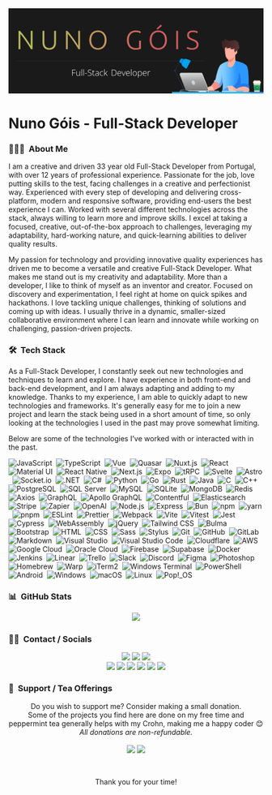 <img src="https://raw.githubusercontent.com/nunogois/nunogois/main/resources/header_gh.png" alt="banner that says Nuno Góis - Full-Stack Developer alongside a minimalist illustration of Nuno">

# Nuno Góis - Full-Stack Developer

### 👨🏻‍💻 &nbsp;About Me

I am a creative and driven 33 year old Full-Stack Developer from Portugal, with over 12 years of professional experience. Passionate for the job, love putting skills to the test, facing challenges in a creative and perfectionist way. Experienced with every step of developing and delivering cross-platform, modern and responsive software, providing end-users the best experience I can. Worked with several different technologies across the stack, always willing to learn more and improve skills. I excel at taking a focused, creative, out-of-the-box approach to challenges, leveraging my adaptability, hard-working nature, and quick-learning abilities to deliver quality results.

My passion for technology and providing innovative quality experiences has driven me to become a versatile and creative Full-Stack Developer. What makes me stand out is my creativity and adaptability. More than a developer, I like to think of myself as an inventor and creator. Focused on discovery and experimentation, I feel right at home on quick spikes and hackathons. I love tackling unique challenges, thinking of solutions and coming up with ideas. I usually thrive in a dynamic, smaller-sized collaborative environment where I can learn and innovate while working on challenging, passion-driven projects.

### 🛠 &nbsp;Tech Stack

As a Full-Stack Developer, I constantly seek out new technologies and techniques to learn and explore. I have experience in both front-end and back-end development, and I am always adapting and adding to my knowledge. Thanks to my experience, I am able to quickly adapt to new technologies and frameworks. It's generally easy for me to join a new project and learn the stack being used in a short amount of time, so only looking at the technologies I used in the past may prove somewhat limiting.

Below are some of the technologies I've worked with or interacted with in the past.

<!-- Icons here: https://simpleicons.org/?q=c -->

![JavaScript](https://img.shields.io/badge/-JavaScript-141321?style=flat&logo=javascript)&nbsp;
![TypeScript](https://img.shields.io/badge/-TypeScript-141321?style=flat&logo=typescript)&nbsp;
![Vue](https://img.shields.io/badge/-Vue-141321?style=flat&logo=vue.js)&nbsp;
![Quasar](https://img.shields.io/badge/-Quasar-141321?style=flat&logo=quasar&logoColor=1976D2)&nbsp;
![Nuxt.js](https://img.shields.io/badge/-Nuxt.js-141321?style=flat&logo=nuxt.js&logoColor=00C58E)&nbsp;
![React](https://img.shields.io/badge/-React-141321?style=flat&logo=react)&nbsp;
![Material UI](https://img.shields.io/badge/-MUI-141321?style=flat&logo=MUI)&nbsp;
![React Native](https://img.shields.io/badge/-React%20Native-141321?style=flat&logo=react)&nbsp;
![Next.js](https://img.shields.io/badge/-Next.js-141321?style=flat&logo=next.js)&nbsp;
![Expo](https://img.shields.io/badge/-Expo-141321?style=flat&logo=expo)&nbsp;
![tRPC](https://img.shields.io/badge/-tRPC-141321?style=flat&logo=tRPC)&nbsp;
![Svelte](https://img.shields.io/badge/-Svelte-141321?style=flat&logo=svelte)&nbsp;
![Astro](https://img.shields.io/badge/-Astro-141321?style=flat&logo=Astro)&nbsp;
![Socket.io](https://img.shields.io/badge/-Socket.io-141321?style=flat&logo=Socket.io&logoColor=010101)&nbsp;
![.NET](https://img.shields.io/badge/-.NET-141321?style=flat&logo=.net&logoColor=ba46d8)&nbsp;
![C#](https://img.shields.io/badge/-C%23-141321?style=flat&logo=c-sharp&logoColor=239120)&nbsp;
![Python](https://img.shields.io/badge/-Python-141321?style=flat&logo=Python&logoColor=3776AB)&nbsp;
![Go](https://img.shields.io/badge/-Go-141321?style=flat&logo=Go&logoColor=00ADD8)&nbsp;
![Rust](https://img.shields.io/badge/-Rust-141321?style=flat&logo=Rust)&nbsp;
![Java](https://img.shields.io/badge/-Java-141321?style=flat&logo=Java&logoColor=e11f22)&nbsp;
![C](https://img.shields.io/badge/-C-141321?style=flat&logo=C&logoColor=A8B9CC)&nbsp;
![C++](https://img.shields.io/badge/-C++-141321?style=flat&logo=C%2B%2B&logoColor=00599C)&nbsp;
![PostgreSQL](https://img.shields.io/badge/-PostgreSQL-141321?style=flat&logo=PostgreSQL)&nbsp;
![SQL Server](https://img.shields.io/badge/-SQL%20Server-141321?style=flat&logo=Microsoft-SQL-Server&logoColor=CC2927)&nbsp;
![MySQL](https://img.shields.io/badge/-MySQL-141321?style=flat&logo=MySQL)&nbsp;
![SQLite](https://img.shields.io/badge/-SQLite-141321?style=flat&logo=SQLite)&nbsp;
![MongoDB](https://img.shields.io/badge/-MongoDB-141321?style=flat&logo=MongoDB&logoColor=47A248)&nbsp;
![Redis](https://img.shields.io/badge/-Redis-141321?style=flat&logo=Redis)&nbsp;
![Axios](https://img.shields.io/badge/-Axios-141321?style=flat&logo=Axios)&nbsp;
![GraphQL](https://img.shields.io/badge/-GraphQL-141321?style=flat&logo=GraphQL&logoColor=E10098)&nbsp;
![Apollo GraphQL](https://img.shields.io/badge/-Apollo%20GraphQL-141321?style=flat&logo=Apollo-GraphQL&logoColor=311C87)&nbsp;
![Contentful](https://img.shields.io/badge/-Contentful-141321?style=flat&logo=Contentful)&nbsp;
![Elasticsearch](https://img.shields.io/badge/-Elasticsearch-141321?style=flat&logo=Elasticsearch&logoColor=005571)&nbsp;
![Stripe](https://img.shields.io/badge/-Stripe-141321?style=flat&logo=Stripe)&nbsp;
![Zapier](https://img.shields.io/badge/-Zapier-141321?style=flat&logo=Zapier)&nbsp;
![OpenAI](https://img.shields.io/badge/-OpenAI-141321?style=flat&logo=OpenAI)&nbsp;
![Node.js](https://img.shields.io/badge/-Node.js-141321?style=flat&logo=node.js)&nbsp;
![Express](https://img.shields.io/badge/-Express-141321?style=flat&logo=Express)&nbsp;
![Bun](https://img.shields.io/badge/-Bun-141321?style=flat&logo=Bun)&nbsp;
![npm](https://img.shields.io/badge/-npm-141321?style=flat&logo=npm)&nbsp;
![yarn](https://img.shields.io/badge/-yarn-141321?style=flat&logo=yarn)&nbsp;
![pnpm](https://img.shields.io/badge/-pnpm-141321?style=flat&logo=pnpm)&nbsp;
![ESLint](https://img.shields.io/badge/-ESLint-141321?style=flat&logo=ESLint&logoColor=4B32C3)&nbsp;
![Prettier](https://img.shields.io/badge/-Prettier-141321?style=flat&logo=Prettier&logoColor=4B32C3)&nbsp;
![Webpack](https://img.shields.io/badge/-Webpack-141321?style=flat&logo=Webpack&logoColor=8DD6F9)&nbsp;
![Vite](https://img.shields.io/badge/-Vite-141321?style=flat&logo=Vite)&nbsp;
![Vitest](https://img.shields.io/badge/-Vitest-141321?style=flat&logo=Vitest)&nbsp;
![Jest](https://img.shields.io/badge/-Jest-141321?style=flat&logo=jest)&nbsp;
![Cypress](https://img.shields.io/badge/-Cypress-141321?style=flat&logo=Cypress)&nbsp;
![WebAssembly](https://img.shields.io/badge/-WebAssembly-141321?style=flat&logo=WebAssembly)&nbsp;
![jQuery](https://img.shields.io/badge/-jQuery-141321?style=flat&logo=jQuery&logoColor=0769AD)&nbsp;
![Tailwind CSS](https://img.shields.io/badge/-Tailwind%20CSS-141321?style=flat&logo=Tailwind-CSS)&nbsp;
![Bulma](https://img.shields.io/badge/-Bulma-141321?style=flat&logo=Bulma&logoColor=00D1B2)&nbsp;
![Bootstrap](https://img.shields.io/badge/-Bootstrap-141321?style=flat&logo=bootstrap&logoColor=563D7C)&nbsp;
![HTML](https://img.shields.io/badge/-HTML-141321?style=flat&logo=HTML5)&nbsp;
![CSS](https://img.shields.io/badge/-CSS-141321?style=flat&logo=CSS3&logoColor=1572B6)&nbsp;
![Sass](https://img.shields.io/badge/-Sass-141321?style=flat&logo=Sass&logoColor=CC6699)&nbsp;
![Stylus](https://img.shields.io/badge/-Stylus-141321?style=flat&logo=Stylus)&nbsp;
![Git](https://img.shields.io/badge/-Git-141321?style=flat&logo=git)&nbsp;
![GitHub](https://img.shields.io/badge/-GitHub-141321?style=flat&logo=github)&nbsp;
![GitLab](https://img.shields.io/badge/-GitLab-141321?style=flat&logo=gitlab)&nbsp;
![Markdown](https://img.shields.io/badge/-Markdown-141321?style=flat&logo=markdown)&nbsp;
![Visual Studio](https://img.shields.io/badge/-Visual%20Studio%20-141321?style=flat&logo=visual-studio&logoColor=5C2D91)&nbsp;
![Visual Studio Code](https://img.shields.io/badge/-Visual%20Studio%20Code-141321?style=flat&logo=visual-studio-code&logoColor=007ACC)&nbsp;
![Cloudflare](https://img.shields.io/badge/-Cloudflare-141321?style=flat&logo=Cloudflare)&nbsp;
![AWS](https://img.shields.io/badge/-AWS-141321?style=flat&logo=Amazon-AWS)&nbsp;
![Google Cloud](https://img.shields.io/badge/-Google%20Cloud-141321?style=flat&logo=Google-Cloud)&nbsp;
![Oracle Cloud](https://img.shields.io/badge/-Oracle%20Cloud-141321?style=flat&logo=Oracle&logoColor=F80000)&nbsp;
![Firebase](https://img.shields.io/badge/-Firebase-141321?style=flat&logo=Firebase&logoColor=FFCA28)&nbsp;
![Supabase](https://img.shields.io/badge/-Supabase-141321?style=flat&logo=Supabase)&nbsp;
![Docker](https://img.shields.io/badge/-Docker-141321?style=flat&logo=Docker)&nbsp;
![Jenkins](https://img.shields.io/badge/-Jenkins-141321?style=flat&logo=Jenkins)&nbsp;
![Linear](https://img.shields.io/badge/-Linear-141321?style=flat&logo=Linear)&nbsp;
![Trello](https://img.shields.io/badge/-Trello-141321?style=flat&logo=Trello&logoColor=0079BF)&nbsp;
![Slack](https://img.shields.io/badge/-Slack-141321?style=flat&logo=Slack)&nbsp;
![Discord](https://img.shields.io/badge/-Discord-141321?style=flat&logo=Discord)&nbsp;
![Figma](https://img.shields.io/badge/-Figma-141321?style=flat&logo=Figma)&nbsp;
![Photoshop](https://img.shields.io/badge/-Photoshop-141321?style=flat&logo=adobe-photoshop)&nbsp;
![Homebrew](https://img.shields.io/badge/-Homebrew-141321?style=flat&logo=Homebrew)&nbsp;
![Warp](https://img.shields.io/badge/-Warp-141321?style=flat&logo=Warp)&nbsp;
![iTerm2](https://img.shields.io/badge/-iTerm2-141321?style=flat&logo=iTerm2)&nbsp;
![Windows Terminal](https://img.shields.io/badge/-Windows%20Terminal-141321?style=flat&logo=Windows-Terminal)&nbsp;
![PowerShell](https://img.shields.io/badge/-PowerShell-141321?style=flat&logo=PowerShell&locoColor=5391FE)&nbsp;
![Android](https://img.shields.io/badge/-Android-141321?style=flat&logo=Android)&nbsp;
![Windows](https://img.shields.io/badge/-Windows-141321?style=flat&logo=Windows&logoColor=0078D6)&nbsp;
![macOS](https://img.shields.io/badge/-macOS-141321?style=flat&logo=macOS&logoColor=0078D6)&nbsp;
![Linux](https://img.shields.io/badge/-Linux-141321?style=flat&logo=Linux)&nbsp;
![Pop!_OS](https://img.shields.io/badge/-Pop!__OS-141321?style=flat&logo=Pop!_OS)&nbsp;

### 📊 &nbsp;GitHub Stats

<!--See: https://github.com/anuraghazra/github-readme-stats-->

<p align="center">
  <img height="180em" style="max-width:100%;" src="https://github-readme-stats.vercel.app/api?username=nunogois&show_icons=true&theme=radical&include_all_commits=true&count_private=true" />
  <!--<img height="180em" style="max-width:100%;" src="https://github-readme-stats-eight-theta.vercel.app/api/top-langs/?username=nunogois&theme=radical&layout=compact&langs_count=8&hide=css&count_private=true" />-->
</p>

### 🤝🏻 &nbsp;Contact / Socials

<p align="center">
  <a href="https://www.nunogois.com"><img src="https://img.shields.io/badge/-www.nunogois.com-141321?style=flat"/></a>
  <a href="https://www.nunogois.com/cv"><img src="https://img.shields.io/badge/-CV-141321?style=flat"/></a>
  <a href="mailto:github@nunogois.com"><img src="https://img.shields.io/badge/-github@nunogois.com-141321?style=flat"/></a>
  <br />
  <a href="https://www.linkedin.com/in/nuno-gois"><img src="https://img.shields.io/badge/-LinkedIn-141321?style=flat&logo=Linkedin&logoColor=0077B5"/></a>
  <a href="https://dev.to/nunogois"><img src="https://img.shields.io/badge/-DEV-141321?style=flat&logo=dev.to" /></a>
  <a href="https://nunogois-dev.medium.com"><img src="https://img.shields.io/badge/-Medium-141321?style=flat&logo=Medium"/></a>
  <a href="https://twitter.com/nunogois_dev"><img src="https://img.shields.io/badge/-Twitter-141321?style=flat&logo=Twitter&logoColor=1DA1F2"/></a>
  <a href="https://instagram.com/yokiharo"><img src="https://img.shields.io/badge/-Instagram-141321?style=flat&logo=Instagram&logoColor=E4405F"/></a>
  <a href="https://open.spotify.com/user/yokiharo"><img src="https://img.shields.io/badge/-Spotify-141321?style=flat&logo=Spotify&logoColor=1ED760"/></a>
</p>

### 🍵 &nbsp;Support / Tea Offerings

<p align="center">
  Do you wish to support me? Consider making a small donation.
  <br>
  Some of the projects you find here are done on my free time and peppermint tea generally helps with my Crohn, making me a happy coder 😊
  <br>
  <i>All donations are non-refundable.</i>
  <a href="https://paypal.me/yokiharo"><br><br><img src="https://img.shields.io/badge/-PayPal.Me-141321?style=flat&logo=PayPal"/></a>
  <a href="https://github.com/nunogois/nunogois/blob/main/resources/donate_nano.png"><img src="https://img.shields.io/badge/-Nano-141321?style=flat&logo=Nano"/></a>
</p>

<br>

<p align="center">
  Thank you for your time!
</p>

